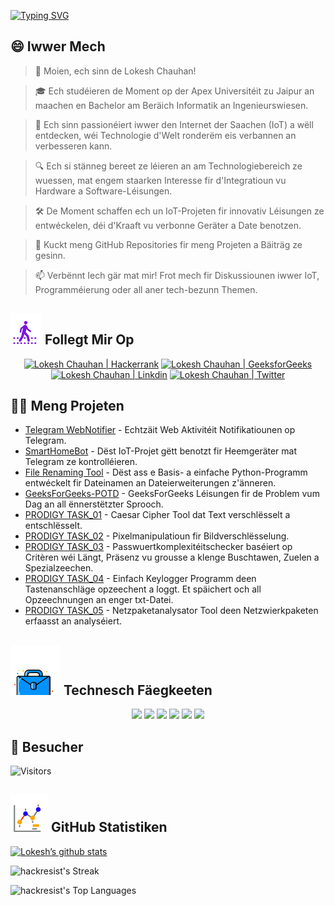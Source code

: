 [![Typing SVG](https://readme-typing-svg.demolab.com?font=Fira+Code&weight=800&size=22&pause=1000&center=true&vCenter=true&width=835&lines=%F0%9F%91%8BMoien+Besucher.+W%C3%ABllkomm+hei!%F0%9F%91%8B;%F0%9F%9A%80+Loosst+eis+zesummen+Grousses+erschafen!+%F0%9F%9A%80;%E2%9C%A8+An+der+Welt+vun+der+Technologie+an+doriwwer+eraus.+%E2%9C%A8)](https://git.io/typing-svg)

## 😄 Iwwer Mech
> 👋 Moien, ech sinn de Lokesh Chauhan!

> 🎓 Ech studéieren de Moment op der Apex Universitéit zu Jaipur an maachen en Bachelor am Beräich Informatik an Ingenieurswiesen.

> 🌟 Ech sinn passionéiert iwwer den Internet der Saachen (IoT) a wëll entdecken, wéi Technologie d'Welt ronderëm eis verbannen an verbesseren kann.

> 🔍 Ech si stänneg bereet ze léieren an am Technologiebereich ze wuessen, mat engem staarken Interesse fir d'Integratioun vu Hardware a Software-Léisungen.

> 🛠 De Moment schaffen ech un IoT-Projeten fir innovativ Léisungen ze entwéckelen, déi d'Kraaft vu verbonne Geräter a Date benotzen.

> 🔭 Kuckt meng GitHub Repositories fir meng Projeten a Bäiträg ze gesinn.

> 📫 Verbënnt Iech gär mat mir! Frot mech fir Diskussiounen iwwer IoT, Programméierung oder all aner tech-bezunn Themen.
<!--
<p align="center">
  <a href="https://www.linkedin.com/in/lokeshchauhanapex/"><img src="https://img.shields.io/badge/Linkedin-10000?style=plastic&logo=LinkedIn&logoColor=FFFFFF&labelColor=2A79D7&color=2A79D7" alt="Lokesh Chauhan  | Linkdin"/></a>
  -->
  
## ![Follegt Mir](/icon/follow.svg) Follegt Mir Op 
<p>
<p align="center">
    <a href="https://www.hackerrank.com/profile/lokeshchauhan"><img src="https://img.shields.io/badge/Hackerrank-100000?style=plastic&logo=hackerrank&logoColor=FFFFFF&labelColor=42BA3D&color=0EA608" alt="Lokesh Chauhan | Hackerrank"/></a>
    <a href="https://auth.geeksforgeeks.org/user/lokeshchauhan"><img src="https://img.shields.io/badge/GeeksforGeeks-100000?style=plastic&logo=geeksforgeeks&logoColor=FFFFFF&labelColor=42BA3D&color=23891F" alt="Lokesh Chauhan | GeeksforGeeks"/></a>
  <a href="https://www.linkedin.com/in/lokeshchauhanapex/"><img src="https://img.shields.io/badge/Linkedin-10000?style=plastic&logo=LinkedIn&logoColor=FFFFFF&labelColor=2A79D7&color=2A79D7" alt="Lokesh Chauhan  | Linkdin"/></a>
   </a>
<a href="https://x.com/dev_lokesh_"><img src="https://img.shields.io/badge/Twitter-100000?style=plastic&logo=x&logoColor=ffffff&labelColor=000000&color=0e1525" alt="Lokesh Chauhan | Twitter"/>
    </a>
</p>

## 👨‍💻 Meng Projeten
* [Telegram WebNotifier](https://github.com/HackResist/Telegram_WebNotifier) - Echtzäit Web Aktivitéit Notifikatiounen op Telegram.
* [SmartHomeBot](https://github.com/HackResist/SmartHomeBot) - Dëst IoT-Projet gëtt benotzt fir Heemgeräter mat Telegram ze kontrolléieren.
* [File Renaming Tool](https://github.com/HackResist/File-Renaming-Tool) - Dëst ass e Basis- a einfache Python-Programm entwéckelt fir Dateinamen an Dateierweiterungen z'änneren.
* [GeeksForGeeks-POTD](https://github.com/HackResist/GeeksForGeeks-POTD) - GeeksForGeeks Léisungen fir de Problem vum Dag an all ënnerstëtzter Sprooch.
* [PRODIGY TASK_01](https://github.com/HackResist/PRODIGY_CS_01) - Caesar Cipher Tool dat Text verschlësselt a entschlësselt.
* [PRODIGY TASK_02](https://github.com/HackResist/PRODIGY_CS_02) - Pixelmanipulatioun fir Bildverschlësselung.
* [PRODIGY TASK_03](https://github.com/HackResist/PRODIGY_CS_03) - Passwuertkomplexitéitschecker baséiert op Critèren wéi Längt, Präsenz vu grousse a klenge Buschtawen, Zuelen a Spezialzeechen.
* [PRODIGY TASK_04](https://github.com/HackResist/PRODIGY_CS_04) - Einfach Keylogger Programm deen Tastenanschläge opzeechent a loggt. Et späichert och all Opzeechnungen an enger txt-Datei.
* [PRODIGY TASK_05](https://github.com/HackResist/PRODIGY_CS_05) - Netzpaketanalysator Tool deen Netzwierkpaketen erfaasst an analyséiert.

## ![Technesch Fäegkeeten](/icon/Skill.svg) Technesch Fäegkeeten
<p align="center">
  <a href="https://www.open-std.org/JTC1/SC22/WG14/">
    <img src="https://skillicons.dev/icons?i=c" /></a>
 <a href=https://www.oracle.com/java/">
    <img src="https://skillicons.dev/icons?i=java" /></a>
 <a href="https://isocpp.org/">
    <img src="https://skillicons.dev/icons?i=cpp" /></a>
<a href="https://www.python.org/">
    <img src="https://skillicons.dev/icons?i=py" /></a>
<a href="https://www.gnu.org/software/bash/">
    <img src="https://skillicons.dev/icons?i=bash" /></a>
  <a href="https://ecma-international.org/publications-and-standards/standards/ecma-262/">
    <img src="https://skillicons.dev/icons?i=js" /></a>
      </p>


## 👀 Besucher
![Visitors](https://moe-counter.glitch.me/get/@HackResist?theme=rule34)

## ![Github Statistiken](/icon/graph.svg) GitHub Statistiken 
[![Lokesh’s github stats](https://github-readme-stats.vercel.app/api?username=HackResist&show_icons=true&theme=dark&count_private=true)](https://github.com/HackResist)

![hackresist's Streak](https://github-readme-streak-stats.herokuapp.com/?user=hackresist&theme=cobalt&hide_border=false)

![hackresist's Top Languages](https://github-readme-stats.vercel.app/api/top-langs/?username=hackresist&theme=cobalt&show_icons=true&hide_border=false&layout=compact)

